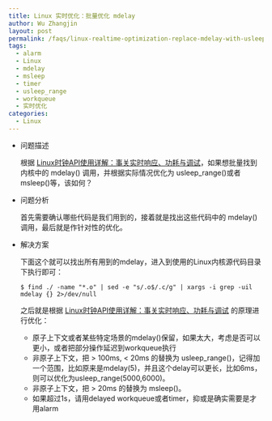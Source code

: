 ```yaml
---
title: Linux 实时优化：批量优化 mdelay
author: Wu Zhangjin
layout: post
permalink: /faqs/linux-realtime-optimization-replace-mdelay-with-usleep-range-or-msleep/
tags:
  - alarm
  - Linux
  - mdelay
  - msleep
  - timer
  - usleep_range
  - workqueue
  - 实时优化
categories:
  - Linux
---
```

  * 问题描述

    根据 [Linux时钟API使用详解：事关实时响应、功耗与调试][1]，如果想批量找到内核中的 mdelay() 调用，并根据实际情况优化为 usleep_range()或者msleep()等，该如何？

  * 问题分析

    首先需要确认哪些代码是我们用到的，接着就是找出这些代码中的 mdelay() 调用，最后就是作针对性的优化。

  * 解决方案

    下面这个就可以找出所有用到的mdelay，进入到使用的Linux内核源代码目录下执行即可：

        $ find ./ -name "*.o" | sed -e "s/.o$/.c/g" | xargs -i grep -uil mdelay {} 2>/dev/null


    之后就是根据 [Linux时钟API使用详解：事关实时响应、功耗与调试][1] 的原理进行优化：

      * 原子上下文或者某些特定场景的mdelay()保留，如果太大，考虑是否可以更小，或者把部分操作延迟到workqueue执行
      * 非原子上下文，把 > 100ms, < 20ms 的替换为 usleep\_range()，记得加一个范围，比如原来是mdelay(5)，并且这个delay可以更长，比如6ms，则可以优化为usleep\_range(5000,6000)。
      * 非原子上下文，把 > 20ms 的替换为 msleep()。
      * 如果超过1s，请用delayed workqueue或者timer，抑或是确实需要是才用alarm




 [1]: /the-usage-of-linux-time-api/
